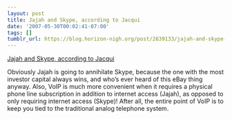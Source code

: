 ```yaml
---
layout: post
title: Jajah and Skype, according to Jacqui
date: '2007-05-30T00:02:41-07:00'
tags: []
tumblr_url: https://blog.horizon-nigh.org/post/2639133/jajah-and-skype-according-to-jacqui
---
```

[Jajah and Skype, according to Jacqui](http://arstechnica.com/news.ars/post/20070529-trouble-for-skype-on-line-1-intel-deutsche-telekom-invest-in-jajah.html)  

Obviously Jajah is going to annihilate Skype, because the one with the most investor capital always wins, and who’s ever heard of this eBay thing anyway. Also, VoIP is much more convenient when it requires a physical phone line subscription in addition to internet access (Jajah), as opposed to only requiring internet access (Skype)! After all, the entire point of VoIP is to keep you tied to the traditional analog telephone system.

